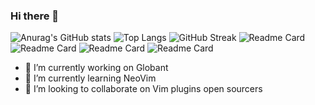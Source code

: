### Hi there 👋

![Anurag's GitHub stats](https://github-readme-stats.vercel.app/api?username=joshnavdev&count_private=true&show_icons=true&theme=nord)
![Top Langs](https://github-readme-stats.vercel.app/api/top-langs/?username=joshuanr5&count_private=true&show_icons=true&theme=nord&layout=compact)
![GitHub Streak](https://streak-stats.demolab.com?user=joshnavdev&theme=nord)
![Readme Card](https://github-readme-stats.vercel.app/api/pin/?username=joshnavdev&repo=dotfiles&theme=nord)
![Readme Card](https://github-readme-stats.vercel.app/api/pin/?username=joshnavdev&repo=nvim-nodejs-ide&theme=nord)
![Readme Card](https://github-readme-stats.vercel.app/api/pin/?username=joshnavdev&repo=indentation-multiline.nvim&theme=nord)
![Readme Card](https://github-readme-stats.vercel.app/api/pin/?username=joshnavdev&repo=jestjs.nvim&theme=nord)


- 🔭 I’m currently working on Globant
- 🌱 I’m currently learning NeoVim
- 👯 I’m looking to collaborate on Vim plugins open sourcers

<!--
**joshuanr5/joshuanr5** is a ✨ _special_ ✨ repository because its `README.md` (this file) appears on your GitHub profile.

Here are some ideas to get you started:

- 🔭 I’m currently working on Globant
- 🌱 I’m currently learning NeoVim
- 👯 I’m looking to collaborate on Vim plugins open sourcers
-->
